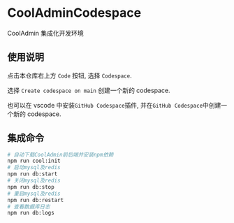# CoolAdminCodespace

CoolAdmin 集成化开发环境

## 使用说明

点击本仓库右上方 `Code` 按钮, 选择 `Codespace`.

选择 `Create codespace on main` 创建一个新的 codespace.

也可以在 vscode 中安装`GitHub Codespace`插件, 并在`GitHub Codespace`中创建一个新的 codespace.

## 集成命令

```bash
# 自动下载CoolAdmin前后端并安装npm依赖
npm run cool:init
# 启动mysql及redis
npm run db:start
# 关闭mysql及redis
npm run db:stop
# 重启mysql及redis
npm run db:restart
# 查看数据库日志
npm run db:logs
```
